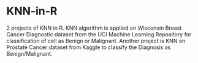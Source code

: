 # KNN-in-R
2 projects of KNN in R. KNN algorithm is applied on Wisconsin Breast Cancer Diagnostic dataset from the UCI Machine Learning Repository for classification of cell as Benign or Malignant. Another project is KNN on Prostate Cancer dataset from Kaggle to classify the Diagnosis as Benign/Malignant.
